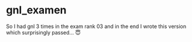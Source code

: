 # gnl_examen

So I had gnl 3 times in the exam rank 03 and in the end I wrote this version which surprisingly passed... 😇
